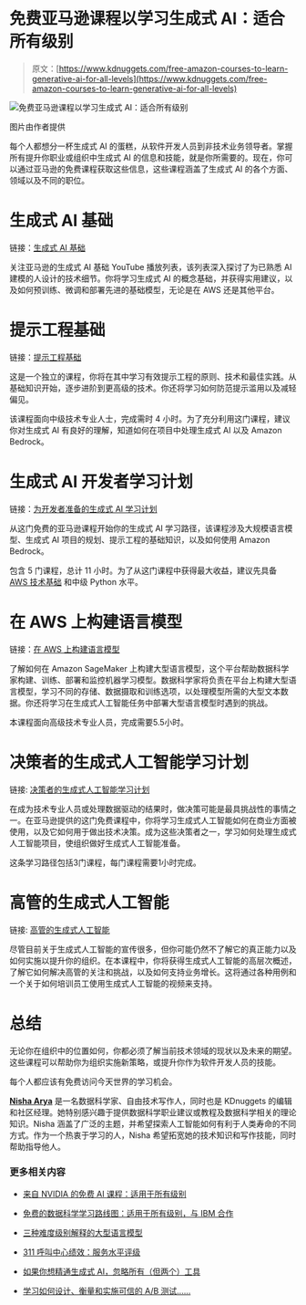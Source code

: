 # 免费亚马逊课程以学习生成式 AI：适合所有级别

> 原文：[https://www.kdnuggets.com/free-amazon-courses-to-learn-generative-ai-for-all-levels](https://www.kdnuggets.com/free-amazon-courses-to-learn-generative-ai-for-all-levels)

![免费亚马逊课程以学习生成式 AI：适合所有级别](../Images/983f695d63c81ea3120fc20f663ce104.png)

图片由作者提供

每个人都想分一杯生成式 AI 的蛋糕，从软件开发人员到非技术业务领导者。掌握所有提升你职业或组织中生成式 AI 的信息和技能，就是你所需要的。现在，你可以通过亚马逊的免费课程获取这些信息，这些课程涵盖了生成式 AI 的各个方面、领域以及不同的职位。

# 生成式 AI 基础

链接：[生成式 AI 基础](https://www.youtube.com/playlist?list=PLhr1KZpdzukf-xb0lmiU3G89GJXaDbAIF)

关注亚马逊的生成式 AI 基础 YouTube 播放列表，该列表深入探讨了为已熟悉 AI 建模的人设计的技术细节。你将学习生成式 AI 的概念基础，并获得实用建议，以及如何预训练、微调和部署先进的基础模型，无论是在 AWS 还是其他平台。

# 提示工程基础

链接：[提示工程基础](https://explore.skillbuilder.aws/learn/course/external/view/elearning/17763/foundations-of-prompt-engineering)

这是一个独立的课程，你将在其中学习有效提示工程的原则、技术和最佳实践。从基础知识开始，逐步进阶到更高级的技术。你还将学习如何防范提示滥用以及减轻偏见。

该课程面向中级技术专业人士，完成需时 4 小时。为了充分利用这门课程，建议你对生成式 AI 有良好的理解，知道如何在项目中处理生成式 AI 以及 Amazon Bedrock。

# 生成式 AI 开发者学习计划

链接：[为开发者准备的生成式 AI 学习计划](https://explore.skillbuilder.aws/learn/public/learning_plan/view/2068/generative-ai-learning-plan-for-developers)

从这门免费的亚马逊课程开始你的生成式 AI 学习路径，该课程涉及大规模语言模型、生成式 AI 项目的规划、提示工程的基础知识，以及如何使用 Amazon Bedrock。

包含 5 门课程，总计 11 小时。为了从这门课程中获得最大收益，建议先具备 [AWS 技术基础](https://explore.skillbuilder.aws/learn/course/external/view/elearning/1851/aws-technical-essentials) 和中级 Python 水平。

# 在 AWS 上构建语言模型

链接：[在 AWS 上构建语言模型](https://explore.skillbuilder.aws/learn/course/external/view/elearning/17556/building-language-models-on-aws)

了解如何在 Amazon SageMaker 上构建大型语言模型，这个平台帮助数据科学家构建、训练、部署和监控机器学习模型。数据科学家将负责在平台上构建大型语言模型，学习不同的存储、数据摄取和训练选项，以处理模型所需的大型文本数据。你还将学习在生成式人工智能任务中部署大型语言模型时遇到的挑战。

本课程面向高级技术专业人员，完成需要5.5小时。

# 决策者的生成式人工智能学习计划

链接: [决策者的生成式人工智能学习计划](https://explore.skillbuilder.aws/learn/public/learning_plan/view/2068/generative-ai-learning-plan-for-developers)

在成为技术专业人员或处理数据驱动的结果时，做决策可能是最具挑战性的事情之一。在亚马逊提供的这门免费课程中，你将学习生成式人工智能如何在商业方面被使用，以及它如何用于做出技术决策。成为这些决策者之一，学习如何处理生成式人工智能项目，使组织做好生成式人工智能准备。

这条学习路径包括3门课程，每门课程需要1小时完成。

# 高管的生成式人工智能

链接: [高管的生成式人工智能](https://explore.skillbuilder.aws/learn/course/external/view/elearning/16666/generative-ai-for-executives)

尽管目前关于生成式人工智能的宣传很多，但你可能仍然不了解它的真正能力以及如何实施以提升你的组织。在本课程中，你将获得生成式人工智能的高层次概述，了解它如何解决高管的关注和挑战，以及如何支持业务增长。这将通过各种用例和一个关于如何培训员工使用生成式人工智能的视频来支持。

# 总结

无论你在组织中的位置如何，你都必须了解当前技术领域的现状以及未来的期望。这些课程可以帮助你为组织实施新策略，或提升你作为软件开发人员的技能。

每个人都应该有免费访问今天世界的学习机会。

[](https://www.linkedin.com/in/nisha-arya-ahmed/)****[Nisha Arya](https://www.linkedin.com/in/nisha-arya-ahmed/)**** 是一名数据科学家、自由技术写作人，同时也是 KDnuggets 的编辑和社区经理。她特别感兴趣于提供数据科学职业建议或教程及数据科学相关的理论知识。Nisha 涵盖了广泛的主题，并希望探索人工智能如何有利于人类寿命的不同方式。作为一个热衷于学习的人，Nisha 希望拓宽她的技术知识和写作技能，同时帮助指导他人。

### 更多相关内容

+   [来自 NVIDIA 的免费 AI 课程：适用于所有级别](https://www.kdnuggets.com/free-ai-courses-from-nvidia-for-all-levels)

+   [免费的数据科学学习路线图：适用于所有级别，与 IBM 合作](https://www.kdnuggets.com/a-free-data-science-learning-roadmap-for-all-levels-with-ibm)

+   [三种难度级别解释的大型语言模型](https://www.kdnuggets.com/large-language-models-explained-in-3-levels-of-difficulty)

+   [311 呼叫中心绩效：服务水平评级](https://www.kdnuggets.com/2023/03/boxplot-outlier-311-call-center-performance.html)

+   [如果你想精通生成式 AI，忽略所有（但两个）工具](https://www.kdnuggets.com/if-you-want-to-master-generative-ai-ignore-all-but-two-tools)

+   [学习如何设计、衡量和实施可信的 A/B 测试……](https://www.kdnuggets.com/2023/01/sphere-design-measure-implement-trustworthy-ab-tests-ronny-kohavi.html)
